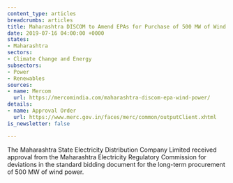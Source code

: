 ```yaml
---
content_type: articles
breadcrumbs: articles
title: Maharashtra DISCOM to Amend EPAs for Purchase of 500 MW of Wind Power
date: 2019-07-16 04:00:00 +0000
states:
- Maharashtra
sectors:
- Climate Change and Energy
subsectors:
- Power
- Renewables
sources:
- name: Mercom
  url: https://mercomindia.com/maharashtra-discom-epa-wind-power/
details:
- name: Approval Order
  url: https://www.merc.gov.in/faces/merc/common/outputClient.xhtml
is_newsletter: false

---
```

The Maharashtra State Electricity Distribution Company Limited received approval from the Maharashtra Electricity Regulatory Commission for deviations in the standard bidding document for the long-term procurement of 500 MW of wind power.
